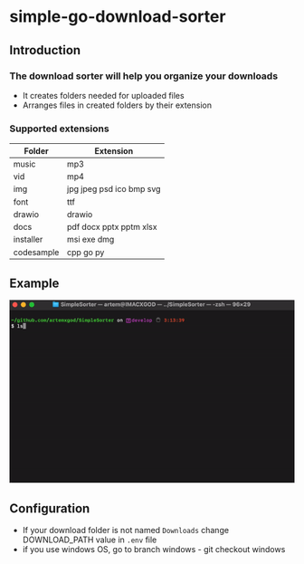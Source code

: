 # simple-go-download-sorter

## Introduction

### The download sorter will help you organize your downloads
* It creates folders needed for uploaded files
* Arranges files in created folders by their extension

### Supported extensions
| Folder     | Extension                |
|------------|--------------------------|
| music      | mp3                      |
| vid        | mp4                      |
| img        | jpg jpeg psd ico bmp svg |
| font       | ttf                      |
| drawio     | drawio                   |
| docs       | pdf docx pptx pptm xlsx  |
| installer  | msi exe dmg              |
| codesample | cpp go py                |


## Example

![example_1](materials/sort_example.gif)

## Configuration

* If your download folder is not named `Downloads` change DOWNLOAD_PATH value in `.env` file
* if you use windows OS, go to branch windows - git checkout windows